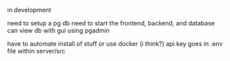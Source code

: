 in development

need to setup a pg db
need to start the frontend, backend, and database
can view db with gui using pgadmin

have to automate install of stuff or use docker (i think?)
api key goes in .env file within server/src
